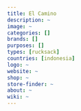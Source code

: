 ```yaml
---
title: El Camino
description: ~
image: ~
categories: []
brands: []
purposes: []
types: [rucksack]
countries: [indonesia]
logo: ~
website: ~
shop: ~
store-finder: ~
about: ~
wiki: ~
---
```

